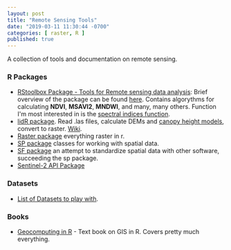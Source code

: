 ```yaml
---
layout: post
title: "Remote Sensing Tools"
date: "2019-03-11 11:30:44 -0700"
categories: [ raster, R ]
published: true
---
```


A collection of tools and documentation on remote sensing.

### R Packages

* [RStoolbox  Package - Tools for Remote sensing data analysis](https://www.rdocumentation.org/packages/RStoolbox/versions/0.2.4):  Brief overview of the package can be found [here](http://bleutner.github.io/RStoolbox/rstbx-docu/RStoolbox.html).  Contains algorythms for calculating **NDVI**, **MSAVI2**, **MNDWI**, and many, many others.  Function I'm most interested in is the [spectral indices function](http://bleutner.github.io/RStoolbox/rstbx-docu/spectralIndices.html).
* [lidR package](https://github.com/Jean-Romain/lidR). Read .las files, calculate DEMs and [canopy height models](https://github.com/Jean-Romain/lidR/wiki/Rasterizing-perfect-canopy-height-models), convert to raster. [Wiki](https://github.com/Jean-Romain/lidR/wiki).
* [Raster package](https://www.rdocumentation.org/packages/raster/versions/2.8-19) everything raster in r.
* [SP package](https://www.rdocumentation.org/packages/sp) classes for working with spatial data.
* [SF package](https://www.rdocumentation.org/packages/sf) an attempt to standardize spatial data with other software, succeeding the sp package.
* [Sentinel-2 API Package](https://github.com/IVFL-BOKU/sentinel2)

### Datasets
* [List of Datasets to play with](https://github.com/chrieke/awesome-satellite-imagery-datasets).

### Books
* [Geocomputing in R](https://geocompr.robinlovelace.net/) - Text book on GIS in R.  Covers pretty much everything.
